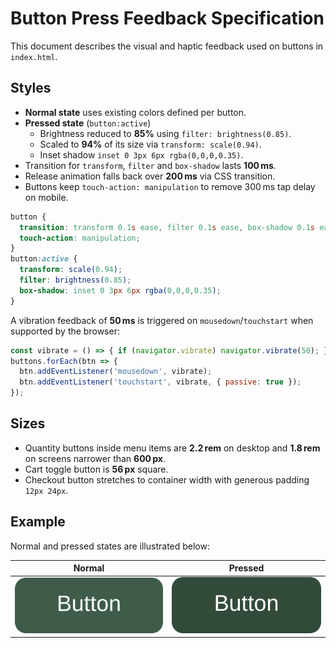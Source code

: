 # Button Press Feedback Specification

This document describes the visual and haptic feedback used on buttons in `index.html`.

## Styles

- **Normal state** uses existing colors defined per button.
- **Pressed state** (`button:active`)
  - Brightness reduced to **85%** using `filter: brightness(0.85)`.
  - Scaled to **94%** of its size via `transform: scale(0.94)`.
  - Inset shadow `inset 0 3px 6px rgba(0,0,0,0.35)`.
- Transition for `transform`, `filter` and `box-shadow` lasts **100 ms**.
- Release animation falls back over **200 ms** via CSS transition.
- Buttons keep `touch-action: manipulation` to remove 300 ms tap delay on mobile.

```css
button {
  transition: transform 0.1s ease, filter 0.1s ease, box-shadow 0.1s ease;
  touch-action: manipulation;
}
button:active {
  transform: scale(0.94);
  filter: brightness(0.85);
  box-shadow: inset 0 3px 6px rgba(0,0,0,0.35);
}
```

A vibration feedback of **50 ms** is triggered on `mousedown`/`touchstart` when supported by the browser:

```javascript
const vibrate = () => { if (navigator.vibrate) navigator.vibrate(50); };
buttons.forEach(btn => {
  btn.addEventListener('mousedown', vibrate);
  btn.addEventListener('touchstart', vibrate, { passive: true });
});
```

## Sizes

- Quantity buttons inside menu items are **2.2 rem** on desktop and **1.8 rem** on screens narrower than **600 px**.
- Cart toggle button is **56 px** square.
- Checkout button stretches to container width with generous padding `12px 24px`.

## Example

Normal and pressed states are illustrated below:

| Normal | Pressed |
| ------ | ------- |
| ![normal button](button-before.svg) | ![pressed button](button-after.svg) |

